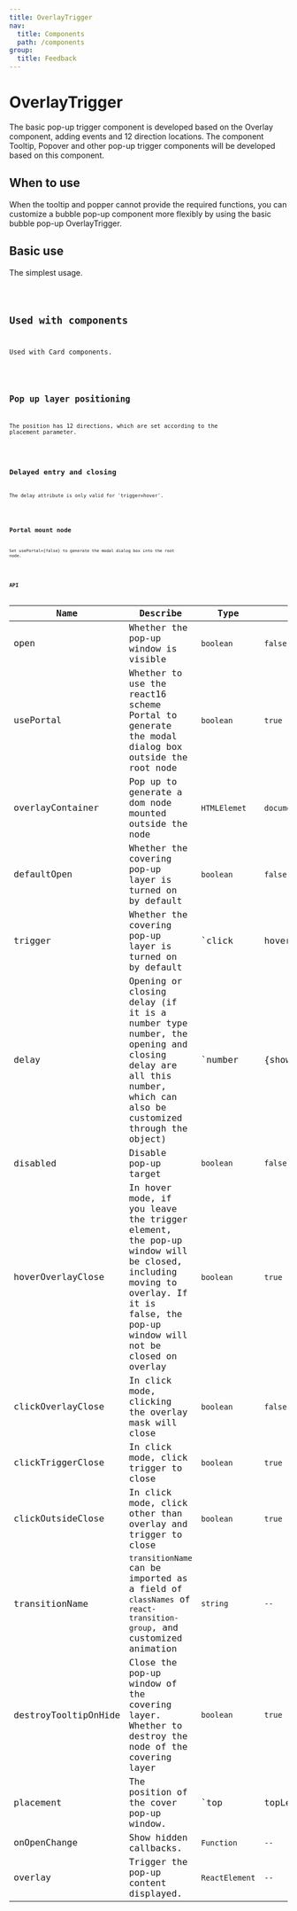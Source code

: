 ```yaml
---
title: OverlayTrigger
nav:
  title: Components
  path: /components
group:
  title: Feedback
---
```


# OverlayTrigger

The basic pop-up trigger component is developed based on the Overlay component, adding events and 12 direction locations. The component Tooltip, Popover and other pop-up trigger components will be developed based on this component.

## When to use

When the tooltip and popper cannot provide the required functions, you can customize a bubble pop-up component more flexibly by using the basic bubble pop-up OverlayTrigger.

## Basic use

The simplest usage.

<code src='./demo/basic.tsx' />

## Used with components

Used with Card components.

<code src='./demo/withcomp.tsx' />

## Pop up layer positioning

The position has 12 directions, which are set according to the placement parameter.

<code src='./demo/placement.tsx' />

## Delayed entry and closing

The delay attribute is only valid for 'trigger=hover'.

<code src='./demo/delay.tsx'/>

## Portal mount node

Set usePortal={false} to generate the modal dialog box into the root node.

<code src='./demo/noPortal.tsx' />

## API

| Name        | Describe      | Type                                       | default   |
| ----------- | ---------------- | ------------------------------------------ | --------- |
| open        | Whether the pop-up window is visible         | `boolean`         | `false` |
| usePortal    | Whether to use the react16 scheme Portal to generate the modal dialog box outside the root node         | `boolean`                                  | `true`   |
| overlayContainer      | Pop up to generate a dom node mounted outside the node   | `HTMLElemet`                   | `document.body`   |
| defaultOpen     | Whether the covering pop-up layer is turned on by default         | `boolean`                                  | `false`   |
| trigger        | Whether the covering pop-up layer is turned on by default         | `click|hover|focus` | `hover`   |
| delay | Opening or closing delay (if it is a number type number, the opening and closing delay are all this number, which can also be customized through the object)    | `number|{show?:number,hide?:number}`                                | ``   |
| disabled | Disable pop-up target | `boolean`                                 | `false`      |
| hoverOverlayClose     | In hover mode, if you leave the trigger element, the pop-up window will be closed, including moving to overlay. If it is false, the pop-up window will not be closed on overlay  | `boolean` | `true`    |
| clickOverlayClose | In click mode, clicking the overlay mask will close | `boolean`        |`false` |
| clickTriggerClose | In click mode, click trigger to close        | `boolean`        | `true`    |
| clickOutsideClose | In click mode, click other than overlay and trigger to close        | `boolean`        | `true`    |
| transitionName | `transitionName` can be imported as a field of `classNames` of `react-transition-group`, and customized animation  | `string`   | `--`  |
| destroyTooltipOnHide | Close the pop-up window of the covering layer. Whether to destroy the node of the covering layer | `boolean`        | `true`    |
| placement	 | The position of the cover pop-up window.        | `top|topLeft|topRight|left|leftTop|leftBottom|right|rightTop|rightBottom|bottom|bottomLeft|bottomRight`        | `top`    |
| onOpenChange | 	Show hidden callbacks.| `Function`        | `--`    |
| overlay | 	Trigger the pop-up content displayed. | `ReactElement`        | `--`    |